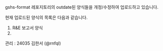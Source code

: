 gshs-format 레포지토리의 outdate된 양식들을 개정/수정하여 업로드하고 있습니다.

현재 업로드된 양식의 목록은 다음과 같습니다.

1. R&E 보고서 양식
2. 

관리 : 24035 김한서 (@rnfql)
